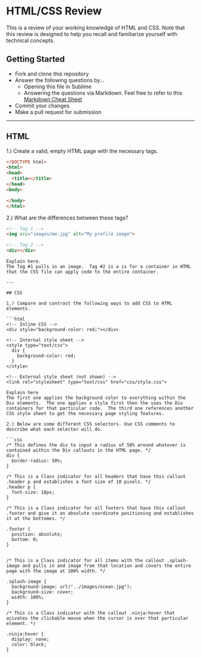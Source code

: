 # HTML/CSS Review

This is a review of your working knowledge of HTML and CSS. Note that this review is designed to help you recall and familiarize yourself with technical concepts.

## Getting Started

* Fork and clone this repository
* Answer the following questions by...
  * Opening this file in Sublime
  * Answering the questions via Markdown. Feel free to refer to this [Markdown Cheat Sheet](https://github.com/adam-p/markdown-here/wiki/Markdown-Cheatsheet)
* Commit your changes
* Make a pull request for submission

---

## HTML

1.) Create a valid, empty HTML page with the necessary tags.

```html
<!DOCTYPE html>
<html>
<head>
  <title></title>
</head>
<body>

</body>
</html>
```

2.) What are the differences between these tags?

```html
<!-- Tag 1 -->
<img src="images/me.jpg" alt="My profile image">

<!-- Tag 2 -->
<div></div>
```

```
Explain here.
The Tag #1 pulls in an image.  Tag #2 is a is for a container in HTML that the CSS file can apply code to the entire container.

---

## CSS

1.) Compare and contrast the following ways to add CSS to HTML elements.

```html
<!-- Inline CSS -->
<div style="background-color: red;"></div>

<!-- Internal style sheet -->
<style type="text/css">
  div {
    background-color: red;
  }
</style>

<!-- External style sheet (not shown) -->
<link rel="stylesheet" type="text/css" href="css/style.css">
```

```
Explain here
The first one applies the background color to everything within the Div elements.  The one applies a style first then the uses the Div containers for that particular code.  The third one references another CSS style sheet to get the necessary page styling features.

2.) Below are some different CSS selectors. Use CSS comments to describe what each selector will do.

```css
/* This defines the div to input a radius of 50% around whatever is contained within the Div callouts in the HTML page. */
div {
  border-radius: 50%;
}

/* This is a Class indicator for all headers that have this callout .header p and establishes a font size of 18 pixels. */
.header p {
  font-size: 18px;
}

/* This is a Class indicator for all footers that have this callout .footer and give it an absolute coordinate positioning and establishes it at the bottomes. */

.footer {
  position: absolute;
  bottom: 0;
}


/* This is a Class indicator for all items with the callout .splash-image and pulls in and image from that location and covers the entire page with the image at 100% width. */

.splash-image {
  background-image: url("../images/ocean.jpg");
  background-size: cover;
  width: 100%;
}

/* This is a Class indicator with the callout .ninja:hover that acivates the clickable mouse when the cursor is over that particular element. */

.ninja:hover {
  display: none;
  color: black;
}
```


